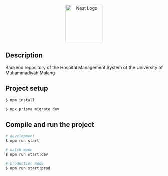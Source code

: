<p align="center">
  <a href="https://ummhospital.com/" target="blank"><img src="https://d1ojs48v3n42tp.cloudfront.net/provider_location_logo/687853_20-10-2023_15-45-41.png" width="120" alt="Nest Logo" /></a>
</p>

## Description

Backend repository of the Hospital Management System of the University of Muhammadiyah Malang

## Project setup

```bash
$ npm install
```

```bash
$ npx prisma migrate dev
```

## Compile and run the project

```bash
# development
$ npm run start

# watch mode
$ npm run start:dev

# production mode
$ npm run start:prod
```

